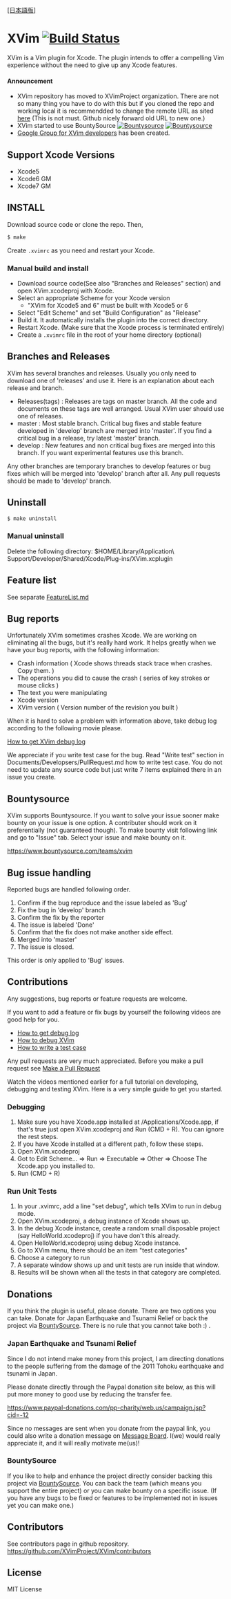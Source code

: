 [\[日本語版\]](README_jp.md)

# XVim [![Build Status](https://travis-ci.org/XVimProject/XVim.svg?branch=master)](https://travis-ci.org/XVimProject/XVim)
  XVim is a Vim plugin for Xcode. The plugin intends to offer a compelling Vim experience without the need to give up any Xcode features.

#### Announcement

  - XVim repository has moved to XVimProject organization. There are not so many thing you have to do with this but if you cloned the repo and working local it is recommendded to change the remote URL as sited [here](https://help.github.com/articles/transferring-a-repository/) (This is not must. Github nicely forward old URL to new one.)
  - XVim started to use BountySource [![Bountysource](https://www.bountysource.com/badge/team?team_id=918&style=bounties_posted)](https://www.bountysource.com/teams/xvim/bounties?utm_source=XVim&utm_medium=shield&utm_campaign=bounties_posted) [![Bountysource](https://www.bountysource.com/badge/team?team_id=918&style=raised)](https://www.bountysource.com/teams/xvim?utm_source=XVim&utm_medium=shield&utm_campaign=raised)
  - [Google Group for XVim developers](https://groups.google.com/d/forum/xvim-developers) has been created.
  

## Support Xcode Versions
  - Xcode5
  - Xcode6 GM
  - Xcode7 GM

## INSTALL
  Download source code or clone the repo. Then,
  ```bash
  $ make
  ```
  Create `.xvimrc` as you need and restart your Xcode. 

### Manual build and install
 - Download source code(See also "Branches and Releases" section) and open XVim.xcodeproj with Xcode.
 - Select an appropriate Scheme for your Xcode version
    - "XVim for Xcode5 and 6" must be built with Xcode5 or 6
 - Select "Edit Scheme" and set "Build Configuration" as "Release"
 - Build it. It automatically installs the plugin into the correct directory.
 - Restart Xcode. (Make sure that the Xcode process is terminated entirely)
 - Create a `.xvimrc` file in the root of your home directory (optional)

## Branches and Releases
 XVim has several branches and releases. Usually you only need to download one of 'releases' and use it.
 Here is an explanation about each release and branch.
 
 - Releases(tags) : Releases are tags on master branch. All the code and documents on these tags are well arranged. Usual XVim user should use one of releases.
 - master : Most stable branch. Critical bug fixes and stable feature developed in 'develop' branch are merged into 'master'. If you find a critical bug in a release, try latest 'master' branch.
 - develop : New features and non critical bug fixes are merged into this branch. If you want experimental features use this branch.

 Any other branches are temporary branches to develop features or bug fixes which will be merged into 'develop' branch after all.
 Any pull requests should be made to 'develop' branch.

## Uninstall
  ```bash
  $ make uninstall
  ```

### Manual uninstall 
Delete the following directory:
    $HOME/Library/Application\ Support/Developer/Shared/Xcode/Plug-ins/XVim.xcplugin

## Feature list
  See separate [FeatureList.md](Documents/Users/FeatureList.md)

## Bug reports
  Unfortunately XVim sometimes crashes Xcode. We are working on eliminating all the bugs, but it's really hard work.
  It helps greatly when we have your bug reports, with the following information:

   * Crash information ( Xcode shows threads stack trace when crashes. Copy them. )
   * The operations you did to cause the crash ( series of key strokes or mouse clicks )
   * The text you were manipulating
   * Xcode version 
   * XVim version ( Version number of the revision you built )
  
  When it is hard to solve a problem with information above, take debug log according to the following movie please.
  
  [How to get XVim debug log](http://www.youtube.com/watch?v=50Bhu8setlc&feature=youtu.be)

  We appreciate if you write test case for the bug. Read "Write test" section in Documents/Developsers/PullRequest.md how to write test case. You do not need to update any source code but just write 7 items explained there in an issue you create.

## Bountysource
  XVim supports Bountysource. If you want to solve your issue sooner make bounty on your issue is one option. A contributer should work on it preferentially (not guaranteed though). To make bounty visit following link and go to "Issue" tab. Select your issue and make bounty on it. 
  
  https://www.bountysource.com/teams/xvim

## Bug issue handling 

  Reported bugs are handled following order.

  1. Confirm if the bug reproduce and the issue labeled as 'Bug'
  2. Fix the bug in 'develop' branch
  3. Confirm the fix by the reporter
  4. The issue is labeled 'Done'
  5. Confirm that the fix does not make another side effect.
  6. Merged into 'master'
  7. The issue is closed.

  This order is only applied to 'Bug' issues.

## Contributions
  Any suggestions, bug reports or feature requests are welcome.
  
  If you want to add a feature or fix bugs by yourself the following videos are good help for you.
 - [How to get debug log](http://www.youtube.com/watch?v=50Bhu8setlc)
 - [How to debug XVim](http://www.youtube.com/watch?v=AbC6f86VW9A)
 - [How to write a test case](http://www.youtube.com/watch?v=kn-kkRTtRcE)

  Any pull requests are very much appreciated. Before you make a pull request see [Make a Pull Request](Documents/Developers/PullRequest.md)

Watch the videos mentioned earlier for a full tutorial on developing, debugging and testing XVim. Here is a very simple guide to get you started.

### Debugging
  1. Make sure you have Xcode.app installed at /Applications/Xcode.app, if that's true just open XVim.xcodeproj and Run (CMD + R). You can ignore the rest steps.
  2. If you have Xcode installed at a different path, follow these steps.
  3. Open XVim.xcodeproj
  4. Got to Edit Scheme... => Run => Executable => Other => Choose The Xcode.app you installed to.
  5. Run (CMD + R)

### Run Unit Tests
  1. In your .xvimrc, add a line "set debug", which tells XVim to run in debug mode.
  2. Open XVim.xcodeproj, a debug instance of Xcode shows up.
  3. In the debug Xcode instance, create a random small disposable project (say HelloWorld.xcodeproj) if you have don't this already.
  4. Open HelloWorld.xcodeproj using debug Xcode instance.
  5. Go to XVim menu, there should be an item "test categories"
  6. Choose a category to run
  7. A separate window shows up and unit tests are run inside that window.
  8. Results will be shown when all the tests in that category are completed.

## Donations
  If you think the plugin is useful, please donate.
  There are two options you can take. Donate for Japan Earthquake and Tsunami Relief or back the project via [BountySource](https://www.bountysource.com/teams/xvim). There is no rule that you cannot take both :) .
  
### Japan Earthquake and Tsunami Relief
  Since I do not intend make money from this project, I am directing donations
  to the people suffering from the damage of the 2011 Tohoku earthquake and tsunami in Japan.

  Please donate directly through the Paypal donation site below, as
  this will put more money to good use by reducing the transfer fee.

  https://www.paypal-donations.com/pp-charity/web.us/campaign.jsp?cid=-12

  Since no messages are sent when you donate from the paypal link, you could also write a donation message on
  [Message Board]( https://github.com/JugglerShu/XVim/wiki/Donation-messages-to-XVim ).
  I(we) would really appreciate it, and it will really motivate me(us)!

### BountySource
  If you like to help and enhance the project directly consider backing this project via [BountySource](https://www.bountysource.com/teams/xvim). You can back the team (which means you support the entire project) or you can make bounty on a specific issue. (If you have any bugs to be fixed or features to be implemented not in issues yet you can make one.)
  
## Contributors
  See contributors page in github repository.
  https://github.com/XVimProject/XVim/contributors

## License
  MIT License

